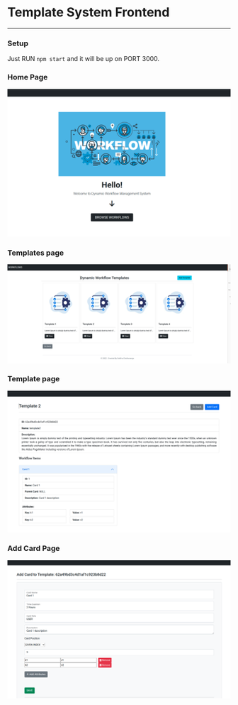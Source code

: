 # Template System Frontend
<hr/>

### Setup
Just RUN ```npm start``` and it will be up on PORT 3000.

### Home Page
![img.png](src/assets/img_3.png)        

### Templates page
![img.png](./src/assets/img.png)

### Template page
![img_2.png](src/assets/img_2.png)

### Add Card Page
![img_1.png](src/assets/img_1.png)
